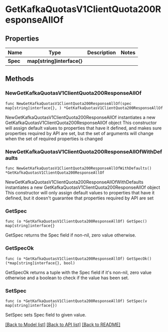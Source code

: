 # GetKafkaQuotasV1ClientQuota200ResponseAllOf

## Properties

Name | Type | Description | Notes
------------ | ------------- | ------------- | -------------
**Spec** | **map[string]interface{}** |  | 

## Methods

### NewGetKafkaQuotasV1ClientQuota200ResponseAllOf

`func NewGetKafkaQuotasV1ClientQuota200ResponseAllOf(spec map[string]interface{}, ) *GetKafkaQuotasV1ClientQuota200ResponseAllOf`

NewGetKafkaQuotasV1ClientQuota200ResponseAllOf instantiates a new GetKafkaQuotasV1ClientQuota200ResponseAllOf object
This constructor will assign default values to properties that have it defined,
and makes sure properties required by API are set, but the set of arguments
will change when the set of required properties is changed

### NewGetKafkaQuotasV1ClientQuota200ResponseAllOfWithDefaults

`func NewGetKafkaQuotasV1ClientQuota200ResponseAllOfWithDefaults() *GetKafkaQuotasV1ClientQuota200ResponseAllOf`

NewGetKafkaQuotasV1ClientQuota200ResponseAllOfWithDefaults instantiates a new GetKafkaQuotasV1ClientQuota200ResponseAllOf object
This constructor will only assign default values to properties that have it defined,
but it doesn't guarantee that properties required by API are set

### GetSpec

`func (o *GetKafkaQuotasV1ClientQuota200ResponseAllOf) GetSpec() map[string]interface{}`

GetSpec returns the Spec field if non-nil, zero value otherwise.

### GetSpecOk

`func (o *GetKafkaQuotasV1ClientQuota200ResponseAllOf) GetSpecOk() (*map[string]interface{}, bool)`

GetSpecOk returns a tuple with the Spec field if it's non-nil, zero value otherwise
and a boolean to check if the value has been set.

### SetSpec

`func (o *GetKafkaQuotasV1ClientQuota200ResponseAllOf) SetSpec(v map[string]interface{})`

SetSpec sets Spec field to given value.



[[Back to Model list]](../README.md#documentation-for-models) [[Back to API list]](../README.md#documentation-for-api-endpoints) [[Back to README]](../README.md)


